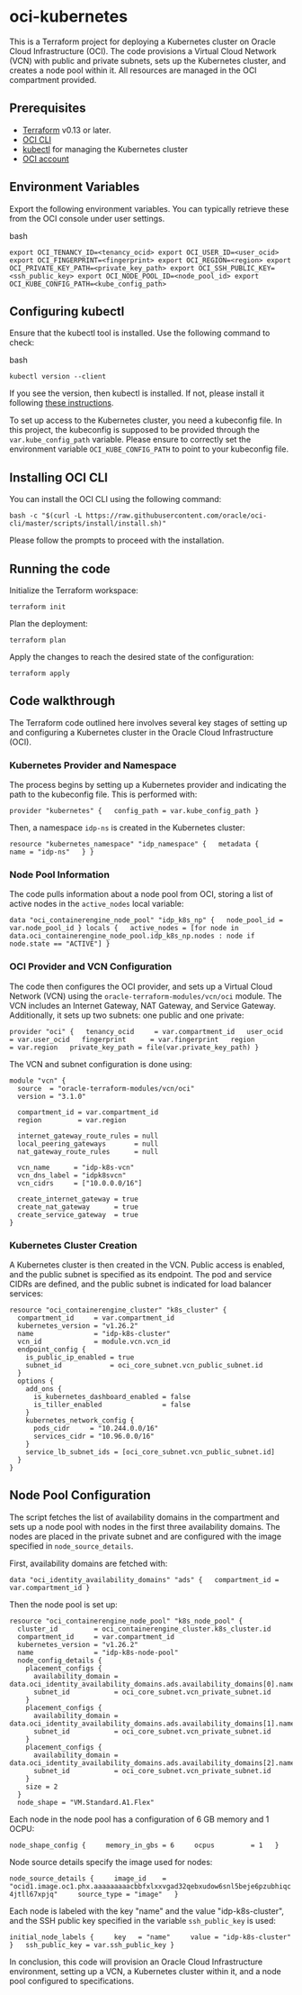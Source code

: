 # oci-kubernetes

This is a Terraform project for deploying a Kubernetes cluster on Oracle Cloud Infrastructure (OCI). The code provisions a Virtual Cloud Network (VCN) with public and private subnets, sets up the Kubernetes cluster, and creates a node pool within it. All resources are managed in the OCI compartment provided.

## Prerequisites

-   [Terraform](https://www.terraform.io/downloads.html) v0.13 or later.
-   [OCI CLI](https://docs.oracle.com/en-us/iaas/Content/API/SDKDocs/cliinstall.htm)
-   [kubectl](https://kubernetes.io/docs/tasks/tools/) for managing the Kubernetes cluster
-   [OCI account](https://cloud.oracle.com/en_US/tryit)

## Environment Variables

Export the following environment variables. You can typically retrieve these from the OCI console under user settings.

bash

`export OCI_TENANCY_ID=<tenancy_ocid> export OCI_USER_ID=<user_ocid> export OCI_FINGERPRINT=<fingerprint> export OCI_REGION=<region> export OCI_PRIVATE_KEY_PATH=<private_key_path> export OCI_SSH_PUBLIC_KEY=<ssh_public_key> export OCI_NODE_POOL_ID=<node_pool_id> export OCI_KUBE_CONFIG_PATH=<kube_config_path>`

## Configuring kubectl

Ensure that the kubectl tool is installed. Use the following command to check:

bash

`kubectl version --client`

If you see the version, then kubectl is installed. If not, please install it following [these instructions](https://kubernetes.io/docs/tasks/tools/install-kubectl/).

To set up access to the Kubernetes cluster, you need a kubeconfig file. In this project, the kubeconfig is supposed to be provided through the `var.kube_config_path` variable. Please ensure to correctly set the environment variable `OCI_KUBE_CONFIG_PATH` to point to your kubeconfig file.

## Installing OCI CLI

You can install the OCI CLI using the following command:

`bash -c "$(curl -L https://raw.githubusercontent.com/oracle/oci-cli/master/scripts/install/install.sh)"`

Please follow the prompts to proceed with the installation.

## Running the code

Initialize the Terraform workspace:

`terraform init`

Plan the deployment:

`terraform plan`

Apply the changes to reach the desired state of the configuration:

`terraform apply`

## Code walkthrough

The Terraform code outlined here involves several key stages of setting up and configuring a Kubernetes cluster in the Oracle Cloud Infrastructure (OCI).

### Kubernetes Provider and Namespace

The process begins by setting up a Kubernetes provider and indicating the path to the kubeconfig file. This is performed with:

`provider "kubernetes" {   config_path = var.kube_config_path }`

Then, a namespace `idp-ns` is created in the Kubernetes cluster:

`resource "kubernetes_namespace" "idp_namespace" {   metadata {     name = "idp-ns"   } }`

### Node Pool Information

The code pulls information about a node pool from OCI, storing a list of active nodes in the `active_nodes` local variable:

`data "oci_containerengine_node_pool" "idp_k8s_np" {   node_pool_id = var.node_pool_id } locals {   active_nodes = [for node in data.oci_containerengine_node_pool.idp_k8s_np.nodes : node if node.state == "ACTIVE"] }`

### OCI Provider and VCN Configuration

The code then configures the OCI provider, and sets up a Virtual Cloud Network (VCN) using the `oracle-terraform-modules/vcn/oci` module. The VCN includes an Internet Gateway, NAT Gateway, and Service Gateway. Additionally, it sets up two subnets: one public and one private:

`provider "oci" {   tenancy_ocid     = var.compartment_id   user_ocid        = var.user_ocid   fingerprint      = var.fingerprint   region           = var.region   private_key_path = file(var.private_key_path) }`

The VCN and subnet configuration is done using:

```
module "vcn" {
  source  = "oracle-terraform-modules/vcn/oci"
  version = "3.1.0"

  compartment_id = var.compartment_id
  region         = var.region

  internet_gateway_route_rules = null
  local_peering_gateways       = null
  nat_gateway_route_rules      = null

  vcn_name      = "idp-k8s-vcn"
  vcn_dns_label = "idpk8svcn"
  vcn_cidrs     = ["10.0.0.0/16"]

  create_internet_gateway = true
  create_nat_gateway      = true
  create_service_gateway  = true
}
```

### Kubernetes Cluster Creation

A Kubernetes cluster is then created in the VCN. Public access is enabled, and the public subnet is specified as its endpoint. The pod and service CIDRs are defined, and the public subnet is indicated for load balancer services:

```
resource "oci_containerengine_cluster" "k8s_cluster" {
  compartment_id     = var.compartment_id
  kubernetes_version = "v1.26.2"
  name               = "idp-k8s-cluster"
  vcn_id             = module.vcn.vcn_id
  endpoint_config {
    is_public_ip_enabled = true
    subnet_id            = oci_core_subnet.vcn_public_subnet.id
  }
  options {
    add_ons {
      is_kubernetes_dashboard_enabled = false
      is_tiller_enabled               = false
    }
    kubernetes_network_config {
      pods_cidr     = "10.244.0.0/16"
      services_cidr = "10.96.0.0/16"
    }
    service_lb_subnet_ids = [oci_core_subnet.vcn_public_subnet.id]
  }
}
```

## Node Pool Configuration

The script fetches the list of availability domains in the compartment and sets up a node pool with nodes in the first three availability domains. The nodes are placed in the private subnet and are configured with the image specified in `node_source_details`.

First, availability domains are fetched with:


`data "oci_identity_availability_domains" "ads" {   compartment_id = var.compartment_id }`

Then the node pool is set up:
```
resource "oci_containerengine_node_pool" "k8s_node_pool" {
  cluster_id         = oci_containerengine_cluster.k8s_cluster.id
  compartment_id     = var.compartment_id
  kubernetes_version = "v1.26.2"
  name               = "idp-k8s-node-pool"
  node_config_details {
    placement_configs {
      availability_domain = data.oci_identity_availability_domains.ads.availability_domains[0].name
      subnet_id           = oci_core_subnet.vcn_private_subnet.id
    }
    placement_configs {
      availability_domain = data.oci_identity_availability_domains.ads.availability_domains[1].name
      subnet_id           = oci_core_subnet.vcn_private_subnet.id
    }
    placement_configs {
      availability_domain = data.oci_identity_availability_domains.ads.availability_domains[2].name
      subnet_id           = oci_core_subnet.vcn_private_subnet.id
    }
    size = 2
  }
  node_shape = "VM.Standard.A1.Flex"
```
Each node in the node pool has a configuration of 6 GB memory and 1 OCPU:

  `node_shape_config {     memory_in_gbs = 6     ocpus         = 1   }`

Node source details specify the image used for nodes:


  `node_source_details {     image_id    = "ocid1.image.oc1.phx.aaaaaaaaacbbfxlxxvgad32qebxudow6snl5beje6pzubhiqc4jtll67xpjq"     source_type = "image"   }`

Each node is labeled with the key "name" and the value "idp-k8s-cluster", and the SSH public key specified in the variable `ssh_public_key` is used:


  `initial_node_labels {     key   = "name"     value = "idp-k8s-cluster"   }   ssh_public_key = var.ssh_public_key }`

In conclusion, this code will provision an Oracle Cloud Infrastructure environment, setting up a VCN, a Kubernetes cluster within it, and a node pool configured to specifications.
